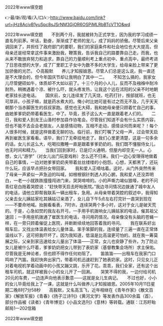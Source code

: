 2022年www填空题

👉最/新/观/看/入/口/👉http://www.baidu.com/link?url=jHz8AcivB1yuSpc8sJSrNM3GjOR6OSPiMLRbBTcVT1O&wd

2022年www填空题　　不到两个月，我就被转为正式学生，因为我的学习成绩一直名列前茅。听话，勤奋，渐渐成了老师的宠儿，成了妈妈的骄傲。尽管后来父亲调回来了，并担任了政府部门的要职，我们的家庭条件和社会地位也大大提高，但母亲还是经常拿这件事来激励我，鞭策我，告诉我自己的路要靠自己走。而我，也从来不敢放弃努力和追求，靠自己的力量顺利考上重点初中、重点高中，最终考进了日思夜想的大学，成了厂里职工子女中为数不多的大学生，给母亲脸上带来了更加骄傲的光芒。
◇高毅默　　养儿才知报娘恩。尽管人们总是这么说，我一直还是不大理会的，但今年国庆节却让我明白了其中一二。　　不知怎么搞的，我家女儿尽管健硕如牛，体质却不大如以前了。十三个月的小人儿，反而不及襁褓中耐冷耐热，稍微遇着个凉、被什么吓，就头疼发热，让我这个远在沭阳的父亲不时地朝老家挂长途电话。　　国庆前，女儿连续发了几天烧，吃药打针，按部就班，也无可厚非。小孩子嘛，就是药水煮大的。俺小时比她可是有过之而无不及，几乎天天朝那个当赤脚医生的叔叔家跑。感觉也无大碍，我和她母亲便只顾着忙自己的事，由她爹爹奶奶带着看医生，中了。毕竟，孩子这么大一直是跟着老人们的。　　二日，我和爱人到龙王山渔村参加县作协笔会。尽管我们知道不会有什么实质内容，但也不能不去会会老朋友。人是感情动物，互相不走动，感情谈何而来呢？！每个人很多时候，就是这样做着无聊的功。临行前，我们叮嘱了父母一声，过会带天启再到崔医生家看看。语毕，我们了无牵挂地走了。我们心里更清楚，这是一句多余的话。女儿长这么大，吃喝拉撒睡一直是跟着爹爹奶奶的。我们既不懂服侍女儿，也无时间和精力。　　当我们回到家时，已是灯火通明，但屋内却空无一人。心想，女儿“游学”（对女儿出门玩耍戏称）怎么还不归来。我们一边心安理得地做着自己的事情，一边对她爹爹奶奶夹带着丝丝缕缕的小抱怨。心想，天都黑了，还玩什么玩，应该早点把孙女带回家。　　我和爱人正嘀咕着。这时，从门外突然传来了母亲一声紧似一声急迫的叫喊，如根根钢针刺透人的心腑。我和爱人还没弄明白，一老一小就跌跌撞撞闯进门来，哭哭啼啼的。小的声嘶力竭似狼嚎，老的不问青红皂白拖着哭腔说：“赶快带天启去盱眙医院。”我边寻问情况边拨通了城中友人的电话，请他立即帮我联系一辆出租车，急用。从母亲带着哭腔的叙述中，我得知父亲去女儿姨姑家吃其姨姑订亲酒了，女儿自下午5点左右打完针一直哭到现在——不要命地喊。抬腕看看表，7时许。连续哭两个多小时，这对于女儿是破天荒的。于是，心急如焚的我左右开弓，一手用手机拨响女儿姨姑家的电话，催其祖父速回；一手用座机拨通了崔医生的电话，寻问用药情况。母亲像没有头脑的苍蝇一样，在一旁只顾着催促上医院，并断断续续地回答着我的寻问。　　我在联系好出租车后，又找出体温表给女儿量体温。笨手笨脚的我，连续量了三遍一直在正常体温线以下，这可把我吓坏了。因为我知道，低温是比高温更可怕的。就在我一筹莫展之际，父亲到家迅速给女儿量出了体温——正常，女儿也安静了些许。为了防止女儿是被什么吓着，爹爹奶奶把女儿带到了表奶家（基督教集会场所）求主保佑。尽管我是无神论者，但也顾不得作任何劝阻了。　　笛笛笛——出租车在我家门口鸣响了汽笛。我赶快奔出家门，带着司机迅速赶到了她表奶家。这时，只见女儿正对着电视机学着动画中的小孩又蹦又跳，乐开了花。乖乖，我们全家，还有这个出租车司机，就这样被我小小的女儿开了一回涮。　　哭笑不得的我，一边付给司机20元的车费，一边连声向他表示歉意——这就是女儿生病记。　　不过也好，小小的女儿毕竟给我上了一课，这就是什么叫做养儿才知报娘恩。2005年10月11日星期二晚8时7分58秒　　高毅默，又名高玉飞，近年相继在《青年作家》《散文百家》《解放军报》《青春》《扬子江诗刊》《黄河文学》等发表作品300余篇（首），部分作品被《读者》《青年博览》《小品文选刊》《意林》等转载。通联：江苏盱眙邮局1—202信箱


2022年www填空题
